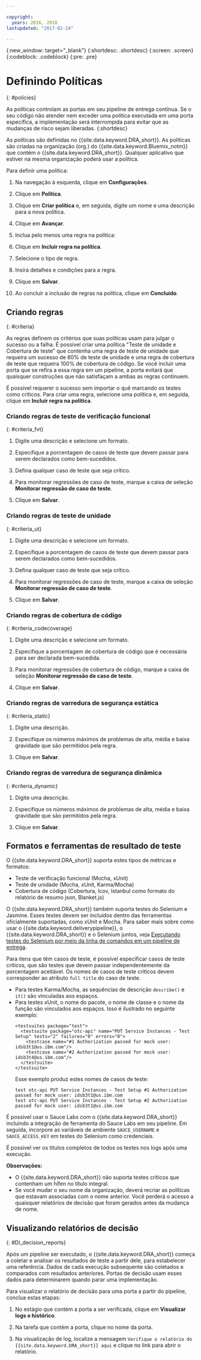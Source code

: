 ```yaml
---

copyright:
  years: 2016, 2018
lastupdated: "2017-02-24"

---
```


{:new_window: target="_blank"}
{:shortdesc: .shortdesc}
{:screen: .screen}
{:codeblock: .codeblock}
{:pre: .pre}

# Definindo Políticas
{: #policies}

As políticas controlam as portas em seu pipeline de entrega contínua. Se o seu código não atender nem exceder uma política executada em uma porta específica, a implementação será interrompida para evitar que as mudanças de risco sejam liberadas. 
{:shortdesc}

As políticas são definidas no {{site.data.keyword.DRA_short}}. As políticas são criadas na organização (org.) do {{site.data.keyword.Bluemix_notm}} que contém o {{site.data.keyword.DRA_short}}. Qualquer aplicativo que estiver na mesma organização poderá usar a política. 

Para definir uma política:

1. Na navegação à esquerda, clique em **Configurações**.

2. Clique em **Política**.

3. Clique em **Criar política** e, em seguida, digite um nome e uma descrição para a nova política.

4. Clique em **Avançar**.

4. Inclua pelo menos uma regra na política:
  1. Clique em **Incluir regra na política**.
  2. Selecione o tipo de regra.
  3. Insira detalhes e condições para a regra.
  4. Clique em **Salvar**.

5. Ao concluir a inclusão de regras na política, clique em **Concluído**.

## Criando regras
{: #criteria}

As regras definem os critérios que suas políticas usam para julgar o sucesso ou a falha. É possível criar uma política "Teste de unidade e Cobertura de teste" que contenha uma regra de teste de unidade que requeira um sucesso de 80% de teste de unidade e uma regra de cobertura de teste que requeira 100% de cobertura de código. Se você incluir uma porta que se refira a essa regra em um pipeline, a porta evitará que quaisquer construções que não satisfaçam a ambas as regras continuem. 

É possível requerer o sucesso sem importar o quê marcando os testes como críticos. Para criar uma regra, selecione uma política e, em seguida, clique em **Incluir regra na política**. 

### Criando regras de teste de verificação funcional
{: #criteria_fvt}

1. Digite uma descrição e selecione um formato.

2. Especifique a porcentagem de casos de teste que devem passar para serem declarados como bem-sucedidos.

3. Defina qualquer caso de teste que seja crítico.

4. Para monitorar regressões de caso de teste, marque a caixa de seleção **Monitorar regressão de caso de teste**.

5. Clique em **Salvar**.


### Criando regras de teste de unidade
{: #criteria_ut}

1. Digite uma descrição e selecione um formato.

2. Especifique a porcentagem de casos de teste que devem passar para serem declarados como bem-sucedidos.

3. Defina qualquer caso de teste que seja crítico.

4. Para monitorar regressões de caso de teste, marque a caixa de seleção **Monitorar regressão de caso de teste**.

5. Clique em **Salvar**.


### Criando regras de cobertura de código
{: #criteria_codecoverage}

1. Digite uma descrição e selecione um formato.

2. Especifique a porcentagem de cobertura de código que é necessária para ser declarada bem-sucedida.

3. Para monitorar regressões de cobertura de código, marque a caixa de seleção **Monitorar regressão de caso de teste**.

4. Clique em **Salvar**.

### Criando regras de varredura de segurança estática
{: #criteria_static}

1. Digite uma descrição.

2. Especifique os números máximos de problemas de alta, média e baixa gravidade que são permitidos pela regra. 

3. Clique em **Salvar**.

### Criando regras de varredura de segurança dinâmica
{: #criteria_dynamic}

1. Digite uma descrição.

2. Especifique os números máximos de problemas de alta, média e baixa gravidade que são permitidos pela regra. 

3. Clique em **Salvar**.

## Formatos e ferramentas de resultado de teste

O {{site.data.keyword.DRA_short}} suporta estes tipos de métricas e formatos:

* Teste de verificação funcional (Mocha, xUnit)
* Teste de unidade (Mocha, xUnit, Karma/Mocha)
* Cobertura de código (Cobertura, lcov, Istanbul como formato do relatório de resumo json, Blanket.js)

O {{site.data.keyword.DRA_short}} também suporta testes do Selenium e Jasmine. Esses testes devem ser incluídos dentro das ferramentas oficialmente suportadas, como xUnit e Mocha. Para saber mais sobre como usar o {{site.data.keyword.deliverypipeline}}, o {{site.data.keyword.DRA_short}} e o Selenium juntos, veja [Executando testes do Selenium por meio da linha de comandos em um pipeline de entrega](https://developer.ibm.com/devops-services/2016/07/21/running-selenium-tests-command-line-delivery-pipeline/).

Para itens que têm casos de teste, é possível especificar casos de teste críticos, que são testes que devem passar independentemente da porcentagem
aceitável. Os nomes de casos de teste críticos devem corresponder ao atributo `full title` do caso de teste.    
* Para testes Karma/Mocha, as sequências de descrição `describe()` e `it()` são vinculadas aos espaços.
* Para testes xUnit, o nome do pacote, o nome de classe e o nome da função são vinculados aos espaços. Isso é ilustrado no seguinte exemplo:
  ```
  <testsuites package="test">
    <testsuite package="otc-api" name="PUT Service Instances - Test Setup" tests="2" failures="0" errors="0">
      <testcase name="#1 Authorization passed for mock user: idsb3t1@us.ibm.com"/>
      <testcase name="#2 Authorization passed for mock user: idsb3t4@us.ibm.com"/>
    </testsuite>
  </testsuite>
  ```
  Esse exemplo produz estes nomes de casos de teste:
  ```
  test otc-api PUT Service Instances - Test Setup #1 Authorization passed for mock user: idsb3t1@us.ibm.com
  test otc-api PUT Service Instances - Test Setup #2 Authorization passed for mock user: idsb3t1@us.ibm.com
  ```

É possível usar o Sauce Labs com o {{site.data.keyword.DRA_short}} incluindo a integração de ferramenta do Sauce Labs em seu pipeline. Em seguida, incorpore as
variáveis de ambiente `SAUCE_USERNAME` e `SAUCE_ACCESS_KEY` em testes do Selenium como credenciais.

É possível ver os títulos completos de todos os testes nos logs após uma execução.  

**Observações:**
* O {{site.data.keyword.DRA_short}} não suporta testes críticos que contenham um hífen no título integral.    
* Se você mudar o seu nome da organização, deverá recriar as políticas que estavam associadas com o nome anterior. Você perderá o acesso a quaisquer relatórios de decisão que foram gerados antes da mudança de nome.

## Visualizando relatórios de decisão    
{: #DI_decision_reports}

Após um pipeline ser executado, o {{site.data.keyword.DRA_short}} começa a coletar e analisar os resultados de teste a partir dele, para estabelecer uma referência. Dados de cada execução subsequente são coletados e comparados com resultados anteriores. Portas de decisão usam esses dados para determinarem quando
parar uma implementação. 

Para visualizar o relatório de decisão para uma porta a partir do pipeline, conclua estas etapas:

   1. No estágio que contém a porta a ser verificada, clique em **Visualizar logs e histórico**.

   2. Na tarefa que contém a porta, clique no nome da porta.

   3. Na visualização de log, localize a mensagem `Verifique o relatório do {{site.data.keyword.DRA_short}} aqui` e clique no link para abrir o relatório.
